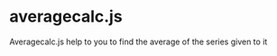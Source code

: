 averagecalc.js
==============

Averagecalc.js help to you to find the average of the series given to it
